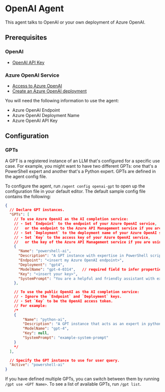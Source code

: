 # OpenAI Agent

This agent talks to OpenAI or your own deployment of Azure OpenAI.

## Prerequisites

### OpenAI

- [OpenAI API Key][03]

### Azure OpenAI Service

- [Access to Azure OpenAI][01]
- [Create an Azure OpenAI deployment][02]

You will need the following information to use the agent:

- Azure OpenAI Endpoint
- Azure OpenAI Deployment Name
- Azure OpenAI API Key

## Configuration

### GPTs

A GPT is a registered instance of an LLM that's configured for a specific use case. For example, you
might want to have two different GPTs: one that's a PowerShell expert and another that's a Python
expert. GPTs are defined in the agent config file.

To configure the agent, run `/agent config openai-gpt` to open up the configuration file in your
default editor. The default sample config file contains the following:

```json
{
  // Declare GPT instances.
  "GPTs": [
    // To use Azure OpenAI as the AI completion service:
    // - Set `Endpoint` to the endpoint of your Azure OpenAI service,
    //   or the endpoint to the Azure API Management service if you are using it as a gateway.
    // - Set `Deployment` to the deployment name of your Azure OpenAI service.
    // - Set `Key` to the access key of your Azure OpenAI service,
    //   or the key of the Azure API Management service if you are using it as a gateway.
    {
      "Name": "powershell-ai",
      "Description": "A GPT instance with expertise in PowerShell scripting and command line utilities.",
      "Endpoint": "<insert my Azure OpenAI endpoint>",
      "Deployment": "gpt4",
      "ModelName": "gpt-4-0314",   // required field to infer properties of the service, such as token limit.
      "Key": "<insert your key>",
      "SystemPrompt": "You are a helpful and friendly assistant with expertise in PowerShell scripting and command line.\nAssume user is using the operating system `osx` unless otherwise specified.\nPlease always respond in the markdown format and use the `code block` syntax to encapsulate any part in responses that is longer-format content such as code, YAML, JSON, and etc."
    },

    // To use the public OpenAI as the AI completion service:
    // - Ignore the `Endpoint` and `Deployment` keys.
    // - Set `Key` to be the OpenAI access token.
    // For example:
    /*
    {
        "Name": "python-ai",
        "Description": "A GPT instance that acts as an expert in python programming that can generate python code based on user's query.",
        "ModelName": "gpt-4",
        "Key": null,
        "SystemPrompt": "example-system-prompt"
    }
    */
  ],

  // Specify the GPT instance to use for user query.
  "Active": "powershell-ai"
}
```

If you have defined multiple GPTs, you can switch between them by running `/gpt use <GPT Name>`. To
see a list of available GPTs, run `/gpt list`.

<!-- link references -->
[01]: https://aka.ms/oai/access?azure-portal=true
[02]: https://learn.microsoft.com/azure/ai-services/openai/how-to/create-resource?pivots=web-portal
[03]: https://platform.openai.com/api-keys
